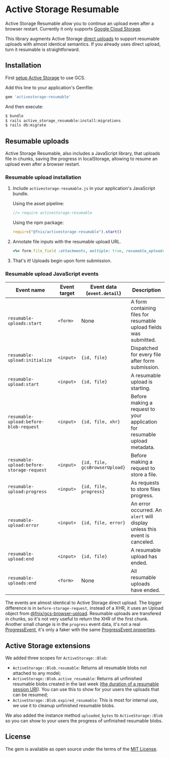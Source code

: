 # Active Storage Resumable
Active Storage Resumable allow you to continue an upload even after a browser restart. Currently it only supports
[Google Cloud Storage](https://cloud.google.com/storage/docs/json_api/v1/how-tos/resumable-upload).

This library augments Active Storage
[direct uploads](https://guides.rubyonrails.org/active_storage_overview.html#direct-uploads) to support resumable
uploads with almost identical semantics. If you already uses direct upload, turn it resumable is straightforward.

## Installation
First [setup Active Storage](https://guides.rubyonrails.org/active_storage_overview.html#setup) to use GCS.

Add this line to your application's Gemfile:

```ruby
gem 'activestorage-resumable'
```

And then execute:
```bash
$ bundle
$ rails active_storage_resumable:install:migrations
$ rails db:migrate
```

## Resumable uploads
Active Storage Resumable, also includes a JavaScript library, that uploads file in chunks, saving the progress in
localStorage, allowing to resume an upload even after a browser restart.

### Resumable upload installation
1. Include `activestorage-resumable.js` in your application's JavaScript bundle.

    Using the asset pipeline:
    ```js
    //= require activestorage-resumable
    ```
    Using the npm package:
    ```js
    require("@fnix/activestorage-resumable").start()
    ```
2. Annotate file inputs with the resumable upload URL.

    ```ruby
    <%= form.file_field :attachments, multiple: true, resumable_upload: true %>
    ```
3. That's it! Uploads begin upon form submission.

### Resumable upload JavaScript events

| Event name | Event target | Event data (`event.detail`) | Description |
| --- | --- | --- | --- |
| `resumable-uploads:start` | `<form>` | None | A form containing files for resumable upload fields was submitted. |
| `resumable-upload:initialize` | `<input>` | `{id, file}` | Dispatched for every file after form submission. |
| `resumable-upload:start` | `<input>` | `{id, file}` | A resumable upload is starting. |
| `resumable-upload:before-blob-request` | `<input>` | `{id, file, xhr}` | Before making a request to your application for resumable upload metadata. |
| `resumable-upload:before-storage-request` | `<input>` | `{id, file, gcsBrowserUpload}` | Before making a request to store a file. |
| `resumable-upload:progress` | `<input>` | `{id, file, progress}` | As requests to store files progress. |
| `resumable-upload:error` | `<input>` | `{id, file, error}` | An error occurred. An `alert` will display unless this event is canceled. |
| `resumable-upload:end` | `<input>` | `{id, file}` | A resumable upload has ended. |
| `resumable-uploads:end` | `<form>` | None | All resumable uploads have ended. |

The events are almost identical to Active Storage direct upload. The bigger difference is in `before-storage-request`,
instead of a XHR, it uses an Upload object from
[@fnix/gcs-browser-upload](https://www.npmjs.com/package/@fnix/gcs-browser-upload). Resumable uploads are transfered in
chunks, so it's not very useful to return the XHR of the first chunk. Another small change is in the `progress` event
data, it's not a real [ProgressEvent](https://developer.mozilla.org/en-US/docs/Web/API/ProgressEvent), it's only a faker
with the same [ProgressEvent properties](https://developer.mozilla.org/en-US/docs/Web/API/ProgressEvent#Properties).

## Active Storage extensions
We added three scopes for `ActiveStorage::Blob`:
* `ActiveStorage::Blob.resumable`: Returns all resumable blobs not attached to any model;
* `ActiveStorage::Blob.active_resumable`: Returns all unfinished resumable blobs created in the last week ([the duration
  of a resumable session URI](https://cloud.google.com/storage/docs/json_api/v1/how-tos/resumable-upload#save-session-uri)).
  You can use this to show for your users the uploads that can be resumed;
* `ActiveStorage::Blob.expired_resumable`: This is most for internal use, we use it to cleanup unfinished resumable
  blobs.

We also added the instance method `uploaded_bytes` to `ActiveStorage::Blob` so you can show to your users the progress
of unfinished resumable blobs.

## License
The gem is available as open source under the terms of the [MIT License](https://opensource.org/licenses/MIT).
